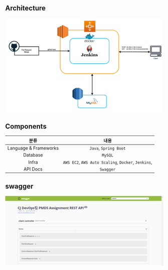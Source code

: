 ## Architecture
![Architecture](image/Architecture.png)

## Components

|          분류           |                         내용                          |
|:---------------------:|:---------------------------------------------------:|
| Language & Frameworks |                `Java`, `Spring Boot`                |
|       Database        |                       `MySQL`                       |
|         Infra         | `AWS EC2`, `AWS Auto Scaling`, `Docker`, `Jenkins`, |
|       API Docs        |                      `Swagger`                      |

## swagger
![Swagger](image/swagger-ui.PNG)